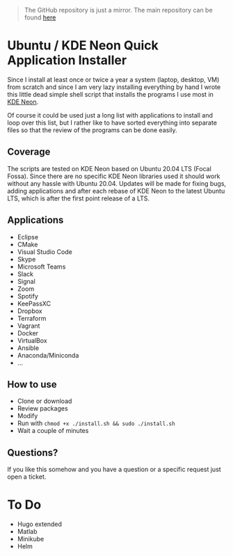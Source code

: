 > The GitHub repository is just a mirror. The main repository can be found [here](https://gitlab.com/akutschi/ubuntu-install-scripts)

# Ubuntu / KDE Neon Quick Application Installer

Since I install at least once or twice a year a system (laptop, desktop, VM) from scratch and since I am very lazy installing everything by hand I wrote this little dead simple shell script that installs the programs I use most in [KDE Neon](https://neon.kde.org/).

Of course it could be used just a long list with applications to install and loop over this list, but I rather like to have sorted everything into separate files so that the review of the programs can be done easily.

## Coverage

The scripts are tested on KDE Neon based on Ubuntu 20.04 LTS (Focal Fossa). Since there are no specific KDE Neon libraries used it should work without any hassle with Ubuntu 20.04. Updates will be made for fixing bugs, adding applications and after each rebase of KDE Neon to the latest Ubuntu LTS, which is after the first point release of a LTS.

## Applications

- Eclipse
- CMake
- Visual Studio Code
- Skype
- Microsoft Teams
- Slack
- Signal
- Zoom
- Spotify
- KeePassXC
- Dropbox
- Terraform
- Vagrant
- Docker
- VirtualBox
- Ansible
- Anaconda/Miniconda
- ...

## How to use

- Clone or download
- Review packages
- Modify
- Run with `chmod +x ./install.sh && sudo ./install.sh`
- Wait a couple of minutes

## Questions?

If you like this somehow and you have a question or a specific request just open a ticket. 

# To Do

- Hugo extended
- Matlab
- Minikube
- Helm



